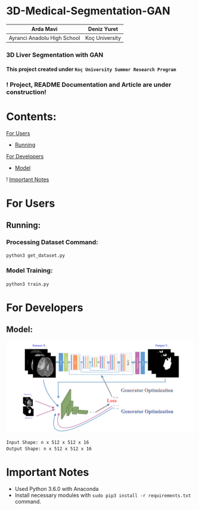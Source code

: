 # 3D-Medical-Segmentation-GAN

|Arda Mavi|Deniz Yuret|
|:-:|:-:|
|Ayranci Anadolu High School|Koç University|

### 3D Liver Segmentation with GAN

#### This project created under `Koç University Summer Research Program`

### ! Project, README Documentation and Article are under construction!

# Contents:
[For Users](#for-users)
- [Running](#running)

[For Developers](#for-developers)
- [Model](#model)

! [Important Notes](#important-notes)

# For Users

## Running:

### Processing Dataset Command:
`python3 get_dataset.py`

### Model Training:
`python3 train.py`

# For Developers

## Model:
<img src="Assets/Model.png" width="600">

`Input Shape: n x 512 x 512 x 16`<br/>
`Output Shape: n x 512 x 512 x 16`

# Important Notes
- Used Python 3.6.0 with Anaconda
- Install necessary modules with `sudo pip3 install -r requirements.txt` command.

